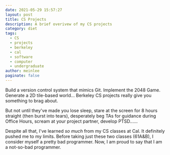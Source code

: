 ```yaml
---
date: 2021-05-29 15:57:27
layout: post
title: CS Projects
description: A brief overivew of my CS projects
category: diet
tags:
  - CS
  - projects
  - berkeley
  - cal
  - software
  - computer
  - undergraduate
author: meinlee
paginate: false
---
```

Build a version control system that mimics Git. Implement the 2048 Game. Generate a 2D tile-based world... Berkeley CS projects really give you something to brag about. 

But not until they've made you lose sleep, stare at the screen for 8 hours straight (then burst into tears),  desperately beg TAs for guidance during Office Hours, scream at your project partner, develop PTSD......

Despite all that, I've learned *so much* from my CS classes at Cal. It definitely pushed me to my limits. Before taking just these two classes (61A&B), I consider myself a pretty bad programmer. Now, I am proud to say that I am a not-so-bad programmer.